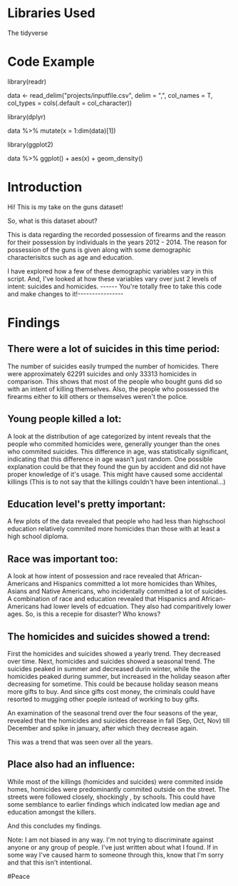 # Libraries Used
The tidyverse
# Code Example

library(readr)

data <- read_delim("projects/inputfile.csv", delim = ",", col_names = T, col_types = cols(.default = col_character))

library(dplyr)

data %>%
  mutate(x = 1:dim(data)[1])

library(ggplot2)

data %>%
  ggplot() + aes(x) + geom_density()

# Introduction
Hi! This is my take on the guns dataset!

So, what is this dataset about?

This is data regarding the recorded possession of firearms and the reason for their possession by individuals in the years 2012 - 2014. The reason for possession of the guns is given along with some demographic characterisitcs such as age and education.

I have explored how a few of these demographic variables vary in this script. And, I've looked at how these variables vary over just 2 levels of intent: suicides and homicides.
------ You're totally free to take this code and make changes to it!----------------

# Findings

## There were a lot of suicides in this time period:
  The number of suicides easily trumped the number of homicides. There were approximately 62291  suicides and only 33313 homicides in comparison. This shows that most of the people who bought guns did so with an intent of killing themselves.
Also, the people who possessed the firearms either to kill others or themselves weren't the police.

## Young people killed a lot:
  A look at the distribution of age categorized by intent reveals that the people who commited homicides were, generally younger than the ones who commited suicides. This difference in age, was statistically significant, indicating that this difference in age wasn't just random. One possible explanation could be that they found the gun by accident and did not have proper knowledge of it's usage. This might have caused some accidental killings (This is to not say that the killings couldn't have been intentional...)
  
## Education level's pretty important:
  A few plots of the data revealed that people who had less than highschool education relatively commited more homicides than those with at least a high school diploma. 
  
## Race was important too:
  A look at how intent of possession and race revealed that African-Americans and Hispanics committed a lot more homicides than Whites, Asians and Native Americans, who incidentally committed a lot of suicides. 
  A combination of race and education revealed that Hispanics and African-Americans had lower levels of edcuation. They also had comparitively lower ages. 
  So, is this a recepie for disaster? Who knows?
  
## The homicides and suicides showed a trend:
  First the homicides and suicides showed a yearly trend. They decreased over time. Next, homicides and suicides showed a seasonal trend. The suicides peaked in summer and decreased durin winter, while the homicides peaked during summer, but increased in the holiday season after decreasing for sometime. 
  This could be because holiday season means more gifts to buy. And since gifts cost money, the criminals could have resorted to mugging other poeple isntead of working to buy gifts. 
  
  An examination of the seasonal trend over the four seasons of the year, revealed that the homicides and suicides decrease in fall (Sep, Oct, Nov) till December and spike in january, after which they decrease again. 
  
  This was a trend that was seen over all the years.
  
## Place also had an influence:
  While most of the killings (homicides and suicides) were commited inside homes, homicides were predominantly commited outside on the street. The streets were followed closely, shockingly , by schools. This could have some semblance to earlier findings which indicated low median age and education amongst the killers.

And this concludes my findings. 

Note: I am not biased in any way. I'm not trying to discriminate against anyone or any group of people. I've just written about what I found. If in some way I've caused harm to someone through this, know that I'm sorry and that this isn't intentional. 

#Peace
